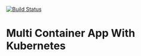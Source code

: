 [![Build Status](https://travis-ci.org/saurabhsingh121/multi-k8s.svg?branch=master)](https://travis-ci.org/saurabhsingh121/multi-k8s)

# Multi Container App With Kubernetes
